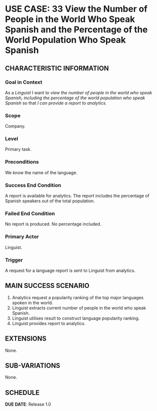 # USE CASE: 33 View the Number of People in the World Who Speak Spanish and the Percentage of the World Population Who Speak Spanish

## CHARACTERISTIC INFORMATION

### Goal in Context

As a *Linguist* I want *to view the number of people in the world who speak Spanish, including the percentage of the world population who speak Spanish* so that *I can provide a report to analytics*.

### Scope

Company.

### Level

Primary task.

### Preconditions

We know the name of the language.

### Success End Condition

A report is available for analytics. The report includes the percentage of Spanish speakers out of the total population.

### Failed End Condition

No report is produced. No percentage included.

### Primary Actor

Linguist.

### Trigger

A request for a language report is sent to Linguist from analytics.

## MAIN SUCCESS SCENARIO

1. Analytics request a popularity ranking of the top major languages spoken in the world.
2. Linguist extracts current number of people in the world who speak Spanish.
3. Linguist utilises result to construct language popularity ranking.
4. Linguist provides report to analytics.

## EXTENSIONS

None.

## SUB-VARIATIONS

None.

## SCHEDULE

**DUE DATE**: Release 1.0